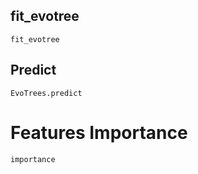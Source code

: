 
## fit_evotree

```@docs
fit_evotree
```

## Predict

```@docs
EvoTrees.predict
```

# Features Importance
```@docs
importance
```
